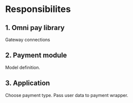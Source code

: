 # Responsibilites

## 1. Omni pay library

Gateway connections

## 2. Payment module

Model definition.


## 3. Application

Choose payment type.
Pass user data to payment wrapper.
